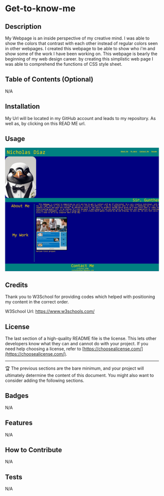 # Get-to-know-me

## Description

My Webpage is an inside perspective of my creative mind. I was able to show the colors that contrast with each other instead of regular colors seen in other webpages. I created this webpage to be able to show who i'm and show some of the work I have been working on. This webpage is bearly the beginning of my web design career. by creating this simplistic web page I was able to comprehend the functions of CSS style sheet.

## Table of Contents (Optional)

N/A

## Installation

My Url will be located in my GitHub account and leads to my repository. As well as, by clicking on this READ ME url.

## Usage

![Get-to-know-me](Screenshot_13-6-2024_164332_.jpeg)

## Credits

Thank you to W3School for providing codes which helped with positioning my content in the correct order.

W3School Url: https://www.w3schools.com/

## License

The last section of a high-quality README file is the license. This lets other developers know what they can and cannot do with your project. If you need help choosing a license, refer to [https://choosealicense.com/](https://choosealicense.com/).

---

🏆 The previous sections are the bare minimum, and your project will ultimately determine the content of this document. You might also want to consider adding the following sections.

## Badges

N/A

## Features

N/A

## How to Contribute

N/A

## Tests

N/A